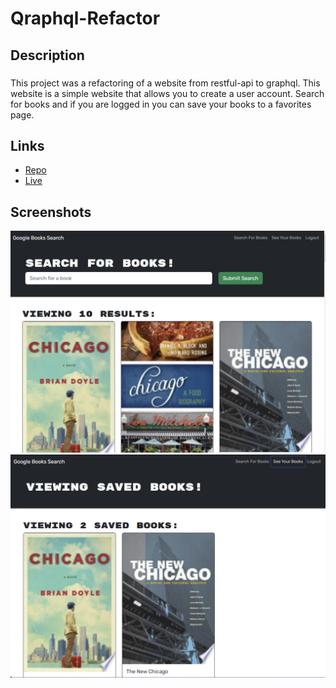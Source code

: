# Qraphql-Refactor

## Description

###
This project was a refactoring of a website from restful-api to graphql. This website is a simple website that allows you to create a user account. Search for books and if you are logged in you can save your books to a favorites page.

## Links

- [Repo](https://shielded-temple-63390-b6fc41f9fbc4.herokuapp.com/)
- [Live](https://graphql-refactor.herokuapp.com/)

## Screenshots

![image](./public/assets/screenshot1.png)
![image](./public/assets/screenshot2.png)
